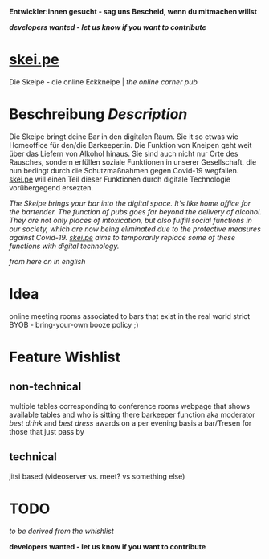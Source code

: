 **Entwickler:innen gesucht - sag uns Bescheid, wenn du mitmachen willst**

**_developers wanted - let us know if you want to contribute_**

# [skei.pe](https://skei.pe)
Die Skeipe - die online Eckkneipe | *the online corner pub*

# Beschreibung *Description*
Die Skeipe bringt deine Bar in den digitalen Raum. Sie it so etwas wie Homeoffice für den/die Barkeeper:in.
Die Funktion von Kneipen geht weit über das Liefern von Alkohol hinaus. Sie sind auch nicht nur Orte des Rausches, sondern erfüllen soziale Funktionen in unserer Gesellschaft, die nun bedingt durch die Schutzmaßnahmen gegen Covid-19 wegfallen.
[skei.pe](https://skei.pe) will einen Teil dieser Funktionen durch digitale Technologie vorübergegend ersezten. 

*The Skeipe brings your bar into the digital space. It's like home office for the bartender.
The function of pubs goes far beyond the delivery of alcohol. They are not only places of intoxication, but also fulfill social functions in our society, which are now being eliminated due to the protective measures against Covid-19. [skei.pe](https://skei.pe) aims to temporarily replace some of these functions with digital technology.*

<!-- The Skeipe aims to transfer common pub live into the digital space. It's like homeoffice for your favorite pub. Pubs not only serve as suppliers of alcohol but fulfill a b -->

*from here on in english*

# Idea
online meeting rooms associated to bars that exist in the real world
strict BYOB - bring-your-own booze policy ;)

# Feature Wishlist
## non-technical
multiple tables corresponding to conference rooms
webpage that shows available tables and who is sitting there
barkeeper function aka moderator
*best drink* and *best dress* awards on a per evening basis
a bar/Tresen for those that just pass by 

## technical
jitsi based (videoserver vs. meet? vs something else)

# TODO
*to be derived from the whishlist*

**developers wanted - let us know if you want to contribute**
